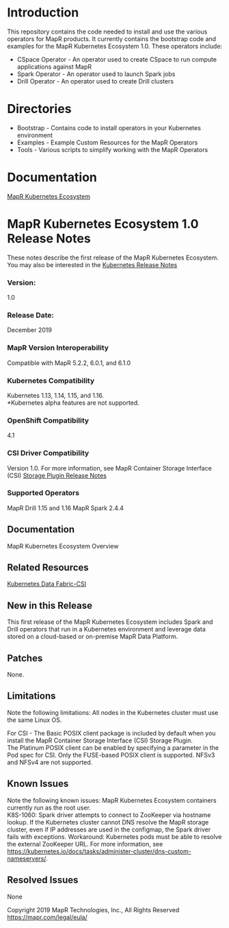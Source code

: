 # Introduction

This repository contains the code needed to install and use the various operators for MapR products. It currently contains the bootstrap code and examples for the MapR Kubernetes Ecosystem 1.0. These operators include:

* CSpace Operator - An operator used to create CSpace to run compute applications against MapR
* Spark Operator - An operator used to launch Spark jobs
* Drill Operator - An operator used to create Drill clusters

# Directories  

* Bootstrap - Contains code to install operators in your Kubernetes environment
* Examples - Example Custom Resources for the MapR Operators
* Tools - Various scripts to simplify working with the MapR Operators

# Documentation  

[MapR Kubernetes Ecosystem](https://mapr.com/docs/home/PersistentStorage/mdfk_fc_overview.html)

# MapR Kubernetes Ecosystem 1.0 Release Notes   

These notes describe the first release of the MapR Kubernetes Ecosystem.
You may also be interested in the [Kubernetes Release Notes](https://kubernetes.io/docs/setup/release/notes/)

### Version:
1.0                            

### Release Date:
December 2019                        

### MapR Version Interoperability     
Compatible with MapR 5.2.2, 6.0.1, and 6.1.0

### Kubernetes Compatibility
Kubernetes 1.13, 1.14, 1.15, and 1.16.  
*Kubernetes alpha features are not supported.

### OpenShift Compatibility      
4.1

### CSI Driver Compatibility          
Version 1.0. For more information, see MapR Container Storage Interface (CSI) [Storage Plugin Release Notes](https://mapr.com/docs/home/CSIdriver/csi_driver_1.0_release_notes.html)

### Supported Operators  
MapR Drill 1.15 and 1.16
MapR Spark 2.4.4

## Documentation  
MapR Kubernetes Ecosystem Overview

## Related Resources  
[Kubernetes Data Fabric-CSI](https://mapr.com/solutions/data-fabric/kubernetes/)


## New in this Release  
This first release of the MapR Kubernetes Ecosystem includes Spark and Drill operators that run in a Kubernetes environment and leverage data stored on a cloud-based or on-premise MapR Data Platform.

## Patches  
None.

## Limitations  
Note the following limitations:
All nodes in the Kubernetes cluster must use the same Linux OS.

For CSI  -
The Basic POSIX client package is included by default when you install the MapR Container Storage Interface (CSI) Storage Plugin.  
The Platinum POSIX client can be enabled by specifying a parameter in the Pod spec for CSI. Only the FUSE-based POSIX client is supported. NFSv3 and NFSv4 are not supported.

## Known Issues   
Note the following known issues:
MapR Kubernetes Ecosystem containers currently run as the root user.  
K8S-1060: Spark driver attempts to connect to ZooKeeper via hostname lookup. If the Kubernetes cluster cannot DNS resolve the MapR storage cluster, even if IP addresses are used in the configmap, the Spark driver fails with exceptions. Workaround: Kubernetes pods must be able to resolve the external ZooKeeper URL. For more information, see https://kubernetes.io/docs/tasks/administer-cluster/dns-custom-nameservers/.

## Resolved Issues   
None

Copyright 2019 MapR Technologies, Inc., All Rights Reserved
https://mapr.com/legal/eula/
